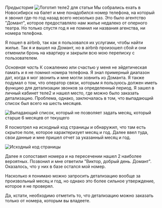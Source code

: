*Предыстория*
<img class="post-picture" src="/static/images/tele2.зтп" alt="Логотип теле2 для статьи" />
Мы собрались ехать в Новосибирск на балет и мне понадобился номер телефона, на который я звонил где-то год назад всего несколько раз. Это было агентство "Домант", которое предоставляло нам жилье недалеко от оперного театра. Но только спустя год я не помнил ни названия агенства, ни номера телефона.

Я пошел в airbnb, так как я пользовался их услугами, чтобы найти жилье. Так я и вышел на Домант, но в airbnb произошел сбой и они отменили бронь на квартиру и закрыли всю мою переписку с пользователем.

*Основная часть*
К сожалению или счастью у меня не эйдетическая памать и я не помнил номера телефона. Я знал примерный диапазон дат, когда я мог звонить и мне могли зовнить из Доманта. Я также подумал о том, что оператор связи, которым я пользуюсь должен иметь функцию для детализации звонков за определенный период. Я зашел в личный кабинет теле2 и нашел место, где можно было заказать детализацию. Проблема, однако, заключалась в том, что выпадающий список был всего на шесть месяцев.

<img class="post-picture" src="/static/images/tele2_1.png" alt="Выпадающий список, который не позволяет задать месяц, который старше 6 месяцев от текущего" />

Я посмотрел на исходный код страницы и обнаружил, что там есть скрытое поле, которое характеризует месяц и год. Далее ввел туда, свои данные и мне пришел отчет за указанный месяц и год.

<img class="post-picture" src="/static/images/tele2_2.png" alt="Исходный код страницы" />

Далее я сопоставил номера и на пересечении нашел 2 наиболее вероятных. Позвонил и мне ответили "Виктор, добрый день. Домант". Оказалось, что у них в базе остался мой номер.

Насколько я понимаю можно запросить детализацию вообще за произвольный месяц и год, но однако это более сильное утверждение, которое я не проверял.

Да, кстати, необходимо отметить то, что детализацию можно заказать только от номера, которым вы владеете.